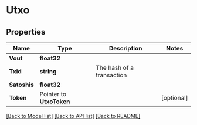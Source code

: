 # Utxo

## Properties

Name | Type | Description | Notes
------------ | ------------- | ------------- | -------------
**Vout** | **float32** |  | 
**Txid** | **string** | The hash of a transaction | 
**Satoshis** | **float32** |  | 
**Token** | Pointer to [**UtxoToken**](Utxo_token.md) |  | [optional] 

[[Back to Model list]](../README.md#documentation-for-models) [[Back to API list]](../README.md#documentation-for-api-endpoints) [[Back to README]](../README.md)


